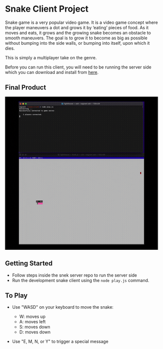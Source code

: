 # Snake Client Project

Snake game is a very popular video game. It is a video game concept where the player maneuvers a dot and grows it by ‘eating’ pieces of food. As it moves and eats, it grows and the growing snake becomes an obstacle to smooth maneuvers. The goal is to grow it to become as big as possible without bumping into the side walls, or bumping into itself, upon which it dies.

This is simply a multiplayer take on the genre.

Before you can run this client, you will need to be running the server side which you can download and install from [here](https://github.com/taniarascia/snek).

## Final Product

![Snake Demo](./assets/snake_demo.gif)

## Getting Started

- Follow steps inside the snek server repo to run the server side
- Run the development snake client using the `node play.js` command.

## To Play

- Use "WASD" on your keyboard to move the snake:

  - W: moves up
  - A: moves left
  - S: moves down
  - D: moves down

- Use "E, M, N, or Y" to trigger a special message
